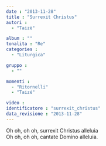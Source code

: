 ```yaml
---
date : "2013-11-28"
title : "Surrexit Christus"
autori : 
  - "Taizè"

album : ""
tonalita : "Re"
categories : 
  - "Liturgica"

gruppo : 
  - ""

momenti : 
  - "Ritornelli"
  - "Taizé"

video : 
identificatore : "surrexit_christus"
data_revisione : "2013-11-28"
---
```

  
  
Oh oh, oh oh, surrexit Christus alleluia  
Oh oh, oh oh, cantate Domino alleluia.  
  
  
  
